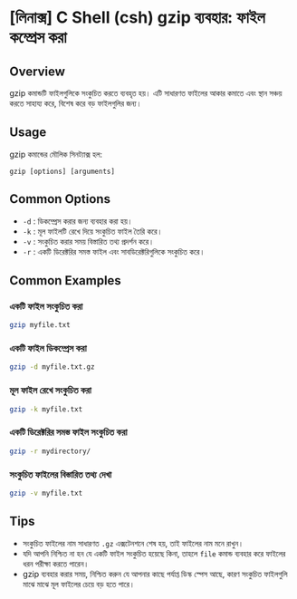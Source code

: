 # [লিনাক্স] C Shell (csh) gzip ব্যবহার: ফাইল কম্প্রেস করা

## Overview
gzip কমান্ডটি ফাইলগুলিকে সংকুচিত করতে ব্যবহৃত হয়। এটি সাধারণত ফাইলের আকার কমাতে এবং স্থান সঞ্চয় করতে সাহায্য করে, বিশেষ করে বড় ফাইলগুলির জন্য।

## Usage
gzip কমান্ডের মৌলিক সিনট্যাক্স হল:

```
gzip [options] [arguments]
```

## Common Options
- `-d` : ডিকম্প্রেস করার জন্য ব্যবহার করা হয়।
- `-k` : মূল ফাইলটি রেখে দিয়ে সংকুচিত ফাইল তৈরি করে।
- `-v` : সংকুচিত করার সময় বিস্তারিত তথ্য প্রদর্শন করে।
- `-r` : একটি ডিরেক্টরির সমস্ত ফাইল এবং সাবডিরেক্টরিগুলিকে সংকুচিত করে।

## Common Examples
### একটি ফাইল সংকুচিত করা
```bash
gzip myfile.txt
```

### একটি ফাইল ডিকম্প্রেস করা
```bash
gzip -d myfile.txt.gz
```

### মূল ফাইল রেখে সংকুচিত করা
```bash
gzip -k myfile.txt
```

### একটি ডিরেক্টরির সমস্ত ফাইল সংকুচিত করা
```bash
gzip -r mydirectory/
```

### সংকুচিত ফাইলের বিস্তারিত তথ্য দেখা
```bash
gzip -v myfile.txt
```

## Tips
- সংকুচিত ফাইলের নাম সাধারণত `.gz` এক্সটেনশনে শেষ হয়, তাই ফাইলের নাম মনে রাখুন।
- যদি আপনি নিশ্চিত না হন যে একটি ফাইল সংকুচিত হয়েছে কিনা, তাহলে `file` কমান্ড ব্যবহার করে ফাইলের ধরন পরীক্ষা করতে পারেন।
- gzip ব্যবহার করার সময়, নিশ্চিত করুন যে আপনার কাছে পর্যাপ্ত ডিস্ক স্পেস আছে, কারণ সংকুচিত ফাইলগুলি মাঝে মাঝে মূল ফাইলের চেয়ে বড় হতে পারে।